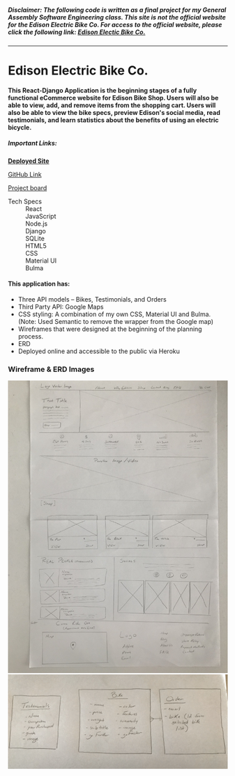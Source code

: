 ##### Disclaimer: The following code is written as a final project for my General Assembly Software Engineering class. This site is **_not_** the official website for the Edison Electric Bike Co. For access to the official website, please click the following link: [Edison Electic Bike Co.](https://www.edisonbicycles.com/) 

***

# Edison Electric Bike Co.

#### This React-Django Application is the beginning stages of a fully functional eCommerce website for Edison Bike Shop. Users will also be able to view, add, and remove items from the shopping cart. Users will also be able to view the bike specs, preview Edison's social media, read testimonials, and learn statistics about the benefits of using an electric bicycle.

##### Important Links:
[**Deployed Site**](https://fierce-basin-13970.herokuapp.com)

[GitHub Link](https://github.com/brittmagee/SEI23-Project4)

[Project board](https://app.gitkraken.com/glo/board/XZZLIEfrBQAPXd-x)

<dl>
  <dt>Tech Specs</dt>
    <dd>React</dd>
    <dd>JavaScript</dd>
    <dd>Node.js</dd>
    <dd>Django</dd>
    <dd>SQLite</dd>
    <dd>HTML5</dd>
    <dd>CSS</dd>
    <dd>Material UI</dd>
    <dd>Bulma</dd>
</dl>


#### This application has: 

* Three API models – Bikes, Testimonials, and Orders
* Third Party API: Google Maps
* CSS styling: A combination of my own CSS, Material UI and Bulma. (Note: Used Semantic to remove the wrapper from the Google map)
* Wireframes that were designed at the beginning of the planning process.
* ERD
* Deployed online and accessible to the public via Heroku

### Wireframe & ERD Images
![wireframe](./client/public/wireframe.jpeg "Wireframe")
![ERD](./client/public/erd.jpeg "ERD")